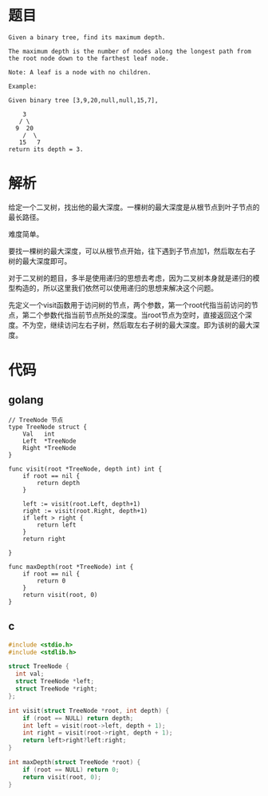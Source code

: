 # 题目
```
Given a binary tree, find its maximum depth.

The maximum depth is the number of nodes along the longest path from the root node down to the farthest leaf node.

Note: A leaf is a node with no children.

Example:

Given binary tree [3,9,20,null,null,15,7],

    3
   / \
  9  20
    /  \
   15   7
return its depth = 3.
```

# 解析
给定一个二叉树，找出他的最大深度。一棵树的最大深度是从根节点到叶子节点的最长路径。

难度简单。

要找一棵树的最大深度，可以从根节点开始，往下遇到子节点加1，然后取左右子树的最大深度即可。

对于二叉树的题目，多半是使用递归的思想去考虑，因为二叉树本身就是递归的模型构造的，所以这里我们依然可以使用递归的思想来解决这个问题。

先定义一个visit函数用于访问树的节点，两个参数，第一个root代指当前访问的节点，第二个参数代指当前节点所处的深度。当root节点为空时，直接返回这个深度。不为空，继续访问左右子树，然后取左右子树的最大深度。即为该树的最大深度。

# 代码
## golang
```golang
// TreeNode 节点
type TreeNode struct {
	Val   int
	Left  *TreeNode
	Right *TreeNode
}

func visit(root *TreeNode, depth int) int {
	if root == nil {
		return depth
	}

	left := visit(root.Left, depth+1)
	right := visit(root.Right, depth+1)
	if left > right {
		return left
	}
	return right

}

func maxDepth(root *TreeNode) int {
	if root == nil {
		return 0
	}
	return visit(root, 0)
}
```

## c
```cpp
#include <stdio.h>
#include <stdlib.h>

struct TreeNode {
  int val;
  struct TreeNode *left;
  struct TreeNode *right;
};

int visit(struct TreeNode *root, int depth) {
    if (root == NULL) return depth;
    int left = visit(root->left, depth + 1);
    int right = visit(root->right, depth + 1);
    return left>right?left:right;
}

int maxDepth(struct TreeNode *root) {
    if (root == NULL) return 0;
    return visit(root, 0);
}

```